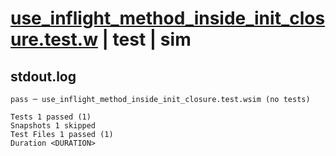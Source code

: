 # [use_inflight_method_inside_init_closure.test.w](../../../../../tests/valid/use_inflight_method_inside_init_closure.test.w) | test | sim

## stdout.log
```log
pass ─ use_inflight_method_inside_init_closure.test.wsim (no tests)

Tests 1 passed (1)
Snapshots 1 skipped
Test Files 1 passed (1)
Duration <DURATION>
```

